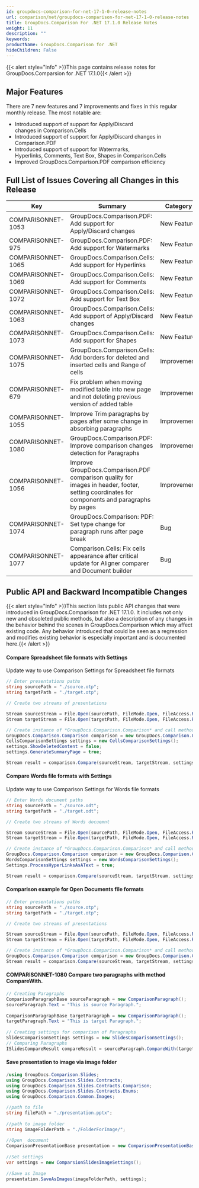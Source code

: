```yaml
---
id: groupdocs-comparison-for-net-17-1-0-release-notes
url: comparison/net/groupdocs-comparison-for-net-17-1-0-release-notes
title: GroupDocs.Comparison For .NET 17.1.0 Release Notes
weight: 11
description: ""
keywords: 
productName: GroupDocs.Comparison for .NET
hideChildren: False
---
```

{{< alert style="info" >}}This page contains release notes for GroupDocs.Comparsion for .NET 17.1.0{{< /alert >}}

## Major Features

There are 7 new features and 7 improvements and fixes in this regular monthly release. The most notable are:

*   Introduced support of support for Apply/Discard changes in Comparison.Cells
*   Introduced support of support for Apply/Discard changes in Comparison.PDF
*   Introduced support of support for Watermarks, Hyperlinks, Comments, Text Box, Shapes in Comparison.Cells
*   Improved GroupDocs.Comparison.PDF comparison efficiency 

## Full List of Issues Covering all Changes in this Release

| Key | Summary | Category |
| --- | --- | --- |
| COMPARISONNET-1053 | GroupDocs.Comparison.PDF: Add support for Apply/Discard changes | New Feature |
| COMPARISONNET-975 | GroupDocs.Comparison.PDF: Add support for Watermarks | New Feature |
| COMPARISONNET-1065 | GroupDocs.Comparison.Cells: Add support for Hyperlinks | New Feature |
| COMPARISONNET-1069 | GroupDocs.Comparison.Cells: Add support for Comments | New Feature |
| COMPARISONNET-1072 | GroupDocs.Comparison.Cells: Add support for Text Box | New Feature |
| COMPARISONNET-1063 | GroupDocs.Comparison.Cells: Add support of Apply/Discard changes | New Feature |
| COMPARISONNET-1073 | GroupDocs.Comparison.Cells: Add support for Shapes | New Feature |
| COMPARISONNET-1075 | GroupDocs.Comparison.Cells: Add borders for deleted and inserted cells and Range of cells | Improvement |
| COMPARISONNET-679 | Fix problem when moving modified table into new page and not deleting previous version of added table | Improvement |
| COMPARISONNET-1055 | Improve Trim paragraphs by pages after some change in absorbing paragraphs | Improvement |
| COMPARISONNET-1080 | GroupDocs.Comparison.PDF: Improve comparison changes detection for Paragraphs | Improvement |
| COMPARISONNET-1056 | Improve GroupDocs.Comparison.PDF comparison quality for images in header, footer, setting coordinates for components and paragraphs by pages | Improvement |
| COMPARISONNET-1074 | GroupDocs.Comparison: PDF: Set type change for paragraph runs after page break | Bug |
| COMPARISONNET-1077 | Comparison.Cells: Fix cells appearance after critical update for Aligner comparer and Document builder | Bug |

## Public API and Backward Incompatible Changes

{{< alert style="info" >}}This section lists public API changes that were introduced in GroupDocs.Comparison for .NET 17.1.0. It includes not only new and obsoleted public methods, but also a description of any changes in the behavior behind the scenes in GroupDocs.Comparison which may affect existing code. Any behavior introduced that could be seen as a regression and modifies existing behavior is especially important and is documented here.{{< /alert >}}

#### Compare Spreadsheet file formats with Settings

Update way to use Comparison Settings for Spreadsheet file formats



```csharp
// Enter presentations paths
string sourcePath = "./source.otp";
string targetPath = "./target.otp";

// Create two streams of presentations

Stream sourceStream = File.Open(sourcePath, FileMode.Open, FileAccess.Read);
Stream targetStream = File.Open(targetPath, FileMode.Open, FileAccess.Read)

// Create instance of *GroupDocs.Comparison.Comparison* and call method *Compare*.
GroupDocs.Comparison.Comparison comparison = new GroupDocs.Comparison.Comparison();
CellsComparisonSettings settings = new CellsComparisonSettings();
settings.ShowDeletedContent = false;
settings.GenerateSummaryPage = true;

Stream result = comparison.Compare(sourceStream, targetStream, settings);


```

#### Compare Words file formats with Settings

Update way to use Comparison Settings for Words file formats



```csharp
// Enter Words document paths
string sourcePath = "./source.odt";
string targetPath = "./target.odt";

// Create two streams of Words docuemnt

Stream sourceStream = File.Open(sourcePath, FileMode.Open, FileAccess.Read);
Stream targetStream = File.Open(targetPath, FileMode.Open, FileAccess.Read)

// Create instance of *GroupDocs.Comparison.Comparison* and call method *Compare*.
GroupDocs.Comparison.Comparison comparison = new GroupDocs.Comparison.Comparison();
WordsComparisonSettings settings = new WordsComparisonSettings();
Settings.ProcessHyperLinksAsAText = true;

Stream result = comparison.Compare(sourceStream, targetStream, settings);


```

#### Comparison example for Open Documents file formats



```csharp
// Enter presentations paths
string sourcePath = "./source.otp";
string targetPath = "./target.otp";

// Create two streams of presentations

Stream sourceStream = File.Open(sourcePath, FileMode.Open, FileAccess.Read);
Stream targetStream = File.Open(targetPath, FileMode.Open, FileAccess.Read)

// Create instance of *GroupDocs.Comparison.Comparison* and call method *Compare*.
GroupDocs.Comparison.Comparison comparison = new GroupDocs.Comparison.Comparison();
Stream result = comparison.Compare(sourceStream, targetStream, settings);


```

#### COMPARISONNET-1080 Compare two paragraphs with method CompareWith.



```csharp
// Creating Paragraphs
ComparisonParagraphBase sourceParagraph = new ComparisonParagraph();
sourceParagraph.Text = "This is source Paragraph.";
 
ComparisonParagraphBase targetParagraph = new ComparisonParagraph();
targetParagraph.Text = "This is target Paragraph.";
 
// Creating settings for comparison of Paragraphs
SlidesComparisonSettings settings = new SlidesComparisonSettings();
// Comparing Paragraphs
ISlidesCompareResult compareResult = sourceParagraph.CompareWith(targetParagraph, settings);


```

#### Save presentation to image via image folder



```csharp
/using GroupDocs.Comparison.Slides;
using GroupDocs.Comparison.Slides.Contracts;
using GroupDocs.Comparison.Slides.Contracts.Comparison;
using GroupDocs.Comparison.Slides.Contracts.Enums;
using GroupDocs.Comparison.Common.Images;

//path to file
string filePath = "./presentation.pptx";
  
//path to image folder
string imageFolderPath = "./FolderForImage/";
  
//Open  document
ComparisonPresentationBase presentation = new ComparisonPresentationBase(filePath);
  
//Set settings
var settings = new ComparsionSlidesImageSettings();
  
//Save as Image
presentation.SaveAsImages(imageFolderPath, settings);



```
